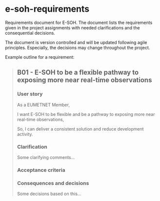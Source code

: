 # e-soh-requirements

Requirements document for E-SOH. The document lists the requirements given in the project assignments with needed clarifications and the consequential decisions.

The document is version controlled and will be updated following agile principles. Especially, the decisions may change throughout the project.

Example outline for a requirement:

> ## B01 - E-SOH to be a flexible pathway to exposing more near real-time observations
>
> ### User story
>
> As a EUMETNET Member,
>
> I want E-SOH to be flexible and be a pathway to exposing more near real-time observations,
>
> So, I can deliver a consistent solution and reduce development activity.
>
> ### Clarification
>
> Some clarifying comments...
>
> ### Acceptance criteria
>
> ### Consequences and decisions
>
> Some decisions based on this...
